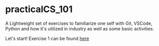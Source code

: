 # practicalCS_101

A Lightweight set of exercises to familiarize one self with Git, VSCode, Python and how it's utilized in industry as well as some basic activities.

Let's start!
Exercise 1 can be found [here](source/2021_10/readme.md)
